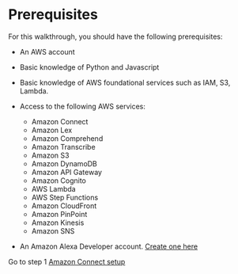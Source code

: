 # Prerequisites

For this walkthrough, you should have the following prerequisites:

+ An AWS account

+ Basic knowledge of Python and Javascript

+ Basic knowledge of AWS foundational services such as IAM, S3, Lambda.

+ Access to the following AWS services:
    + Amazon Connect
    + Amazon Lex
    + Amazon Comprehend
    + Amazon Transcribe
    + Amazon S3
    + Amazon DynamoDB
    + Amazon API Gateway
    + Amazon Cognito
    + AWS Lambda
    + AWS Step Functions
    + Amazon CloudFront
    + Amazon PinPoint
    + Amazon Kinesis
    + Amazon SNS

+ An Amazon Alexa Developer account. [Create one here](https://developer.amazon.com/alexa)

Go to step 1 [Amazon Connect setup](../01_AmazonConnect/README.md)
